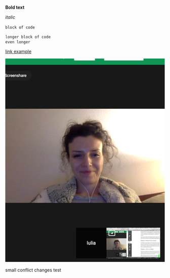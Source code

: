**Bold text**

_italic_

`block of code`

```
longer block of code
even longer
```
[link example](http://google.com/ "Google link")

![Image example](DBCImage.png "Image title")

small conflict changes test